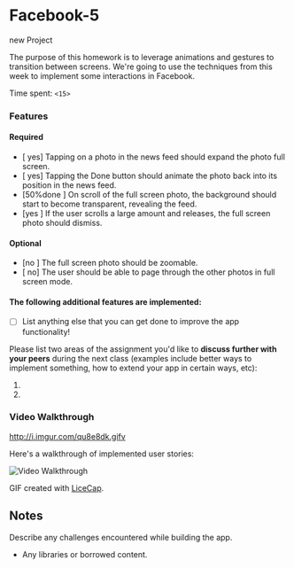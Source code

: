 # Facebook-5
new Project 

The purpose of this homework is to leverage animations and gestures to transition between screens. We're going to use the techniques from this week to implement some interactions in Facebook.

Time spent: `<15>`

### Features

#### Required

- [ yes] Tapping on a photo in the news feed should expand the photo full screen.
- [ yes] Tapping the Done button should animate the photo back into its position in the news feed.
- [50%done ] On scroll of the full screen photo, the background should start to become transparent, revealing the feed.
- [yes ] If the user scrolls a large amount and releases, the full screen photo should dismiss.

#### Optional

- [no ] The full screen photo should be zoomable.
- [ no] The user should be able to page through the other photos in full screen mode.

#### The following **additional** features are implemented:

- [ ] List anything else that you can get done to improve the app functionality!

Please list two areas of the assignment you'd like to **discuss further with your peers** during the next class (examples include better ways to implement something, how to extend your app in certain ways, etc):

1. 
2. 

### Video Walkthrough 

http://i.imgur.com/qu8e8dk.gifv

Here's a walkthrough of implemented user stories:

<img src='http://i.imgur.com/link/to/your/gif/file.gif' title='Video Walkthrough' width='' alt='Video Walkthrough' />

GIF created with [LiceCap](http://www.cockos.com/licecap/).

## Notes

Describe any challenges encountered while building the app.

* Any libraries or borrowed content.
